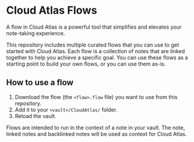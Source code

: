 # Cloud Atlas Flows

A flow in Cloud Atlas is a powerful tool that simplifies and elevates your note-taking experience.

This repository includes multiple curated flows that you can use to get started with Cloud Atlas. Each flow is a collection of notes that are linked together to help you achieve a specific goal. You can use these flows as a starting point to build your own flows, or you can use them as-is.

## How to use a flow

1. Download the flow (the `<flow>.flow` file) you want to use from this repository.
2. Add it to your `<vault>/CloudAtlas/` folder.
3. Reload the vault.

Flows are intended to run in the context of a note in your vault. The note, linked notes and backlinked notes will be used as context for Cloud Atlas.
